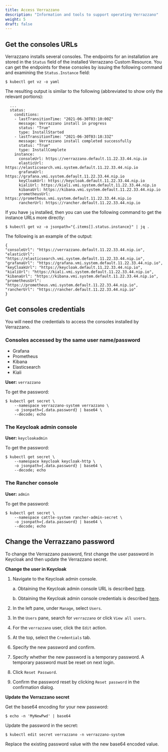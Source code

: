 ```yaml
---
title: Access Verrazzano
description: "Information and tools to support operating Verrazzano"
weight: 5
draft: false
---
```

## Get the consoles URLs

Verrazzano installs several consoles. The endpoints for an installation are stored in the `Status` field of the
installed Verrazzano Custom Resource. You can get the endpoints for these consoles by issuing the following command
and examining the `Status.Instance` field:

`$ kubectl get vz -o yaml`

The resulting output is similar to the following (abbreviated to show only the relevant portions):

```
  ...
  status:
    conditions:
    - lastTransitionTime: "2021-06-30T03:10:00Z"
      message: Verrazzano install in progress
      status: "True"
      type: InstallStarted
    - lastTransitionTime: "2021-06-30T03:18:33Z"
      message: Verrazzano install completed successfully
      status: "True"
      type: InstallComplete
    instance:
      consoleUrl: https://verrazzano.default.11.22.33.44.nip.io
      elasticUrl: https://elasticsearch.vmi.system.default.11.22.33.44.nip.io
      grafanaUrl: https://grafana.vmi.system.default.11.22.33.44.nip.io
      keyCloakUrl: https://keycloak.default.11.22.33.44.nip.io
      kialiUrl: https://kiali.vmi.system.default.11.22.33.44.nip.io
      kibanaUrl: https://kibana.vmi.system.default.11.22.33.44.nip.io
      prometheusUrl: https://prometheus.vmi.system.default.11.22.33.44.nip.io
      rancherUrl: https://rancher.default.11.22.33.44.nip.io
```

If you have `jq` installed, then you can use the following command to get the instance URLs more directly:

`$ kubectl get vz -o jsonpath="{.items[].status.instance}" | jq .`

The following is an example of the output:
```
{
"consoleUrl": "https://verrazzano.default.11.22.33.44.nip.io",
"elasticUrl": "https://elasticsearch.vmi.system.default.11.22.33.44.nip.io",
"grafanaUrl": "https://grafana.vmi.system.default.11.22.33.44.nip.io",
"keyCloakUrl": "https://keycloak.default.11.22.33.44.nip.io",
"kialiUrl": "https://kiali.vmi.system.default.11.22.33.44.nip.io",
"kibanaUrl": "https://kibana.vmi.system.default.11.22.33.44.nip.io",
"prometheusUrl": "https://prometheus.vmi.system.default.11.22.33.44.nip.io",
"rancherUrl": "https://rancher.default.11.22.33.44.nip.io"
}
```

## Get consoles credentials

You will need the credentials to access the consoles installed by Verrazzano.

### Consoles accessed by the same user name/password
- Grafana
- Prometheus
- Kibana
- Elasticsearch
- Kiali

**User:**  `verrazzano`

To get the password:

```
$ kubectl get secret \
    --namespace verrazzano-system verrazzano \
    -o jsonpath={.data.password} | base64 \
    --decode; echo
```


### The Keycloak admin console

**User:** `keycloakadmin`

To get the password:  

```
$ kubectl get secret \
    --namespace keycloak keycloak-http \
    -o jsonpath={.data.password} | base64 \
    --decode; echo
```


### The Rancher console

**User:** `admin`

To get the password:  

```
$ kubectl get secret \
    --namespace cattle-system rancher-admin-secret \
    -o jsonpath={.data.password} | base64 \
    --decode; echo
```

## Change the Verrazzano password

 To change the Verrazzano password, first change the user password in Keycloak and then update the Verrazzano secret.

**Change the user in Keycloak**
1. Navigate to the Keycloak admin console.

   a. Obtaining the Keycloak admin console URL is described [here](#get-the-consoles-urls).

   b. Obtaining the Keycloak admin console credentials is described [here](#the-keycloak-admin-console).
1. In the left pane, under `Manage`, select `Users`.
1. In the `Users` pane, search for `verrazzano` or click `View all users`.
1. For the `verrazzano` user, click the `Edit` action.
1. At the top, select the `Credentials` tab.
1. Specify the new password and confirm.
1. Specify whether the new password is a temporary password. A temporary password must be reset on next login.
1. Click `Reset Password`.
1. Confirm the password reset by clicking `Reset password` in the confirmation dialog.

**Update the Verrazzano secret**

Get the base64 encoding for your new password:

`$ echo -n 'MyNewPwd' | base64`

Update the password in the secret:

`$ kubectl edit secret verrazzano -n verrazzano-system`

Replace the existing password value with the new base64 encoded value.
